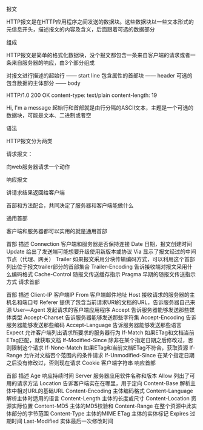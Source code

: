 报文

HTTP报文是在HTTP应用程序之间发送的数据块。这些数据块以一些文本形式的元信息开头，描述报文的内容及含义，后面跟着可选的数据部分

组成

HTTP报文是简单的格式化数据块，没个报文都包含一条来自客户端的请求或者一条来自服务器的响应，由3个部分组成

对报文进行描述的起始行 —— start line
包含属性的首部块 —— header
可选的包含数据的主体部分 —— body
 

HTTP/1.0 200 OK
content-type: text/plain
content-length: 19

Hi, I'm a message
起始行和首部就是由行分隔的ASCII文本，主题是一个可选的数据块，可能是文本、二进制或者空

语法

HTTP报文分为两类

请求报文：

向web服务器请求一个动作

<method><request-URL><version>
<headers>

<entity-body>
响应报文

讲请求结果返回给客户端

<version><status><reason-phrase>
<headers>

<entity-body>
首部和方法配合，共同决定了服务器和客户端能做什么

通用首部

客户端和服务器都可以实用的就是通用首部

首部  描述
Connection  客户端和服务器是否保持连接
Date    日期，报文创建时间
Update  给出了发送端可能想要升级使用新版本或协议
Via 显示了报文经过的中间节点（代理、网关）
Trailer 如果报文采用分块传输编码方式，可以利用这个首部列出位于报文trailer部分的首部集合
Trailer-Encoding    告诉接收端对报文采用什么编码格式
Cache-Control   随报文传送缓存指示
Pragma  早期的随报文传送指示方式
请求首部

首部  描述
Client-IP   客户端IP
From    客户端邮件地址
Host    接收请求的服务器的主机名和端口号
Referer 提供了包含当前请求URI的文档的URL，告诉服务器自己来源
User—Agent  发起请求的客户端应用程序
Accept  告诉服务器能够发送那些媒体类型
Accept-Charset  告诉服务器能够发送那些字符集
Accept-Encoding 告诉服务器能够发送那些编码
Accept-Language 告诉服务器能够发送那些语言
Expect  允许客户端列出请求所要求的服务器行为
If-Match    如果ETag和文档当前ETag匹配，就获取文档
If-Modified-Since   除非在某个指定日期之后修改过，否则限制这个请求
If-None-Match   如果ETag和当前文档ETag不符合，获取资源
If-Range    允许对文档否个范围内的条件请求
If-Unmodified-Since 在某个指定日期之后没有修改过，否则现在请求
Cookie  客户端字符串
响应首部

首部  描述
Age 响应持续时间
Server  服务器应用软件名称和版本
Allow   列出了可用的请求方法
Location    告诉客户端实在在哪里，用于定向
Content-Base    解析主体中相对URL的基础URL
Content-Encoding    主体编码格式
Content-Language    解析主体时适用的语言
Content-Length  主体的长度或尺寸
Content-Location    资源实际位置
Content-MD5 主体的MD5校验和
Content-Range   在整个资源中此实体部分的字节范围
Content-Type    主体的MIME
ETag    主体的实体标记
Expires 过期时间
Last-Modified   实体最后一次修改时间